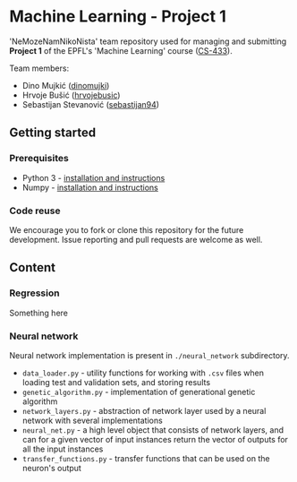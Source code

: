 # Machine Learning - Project 1

'NeMozeNamNikoNista' team repository used for managing and submitting **Project 1** of the EPFL's 'Machine Learning' course ([CS-433](https://mlo.epfl.ch/page-146520.html)).

Team members:
* Dino Mujkić ([dinomujki](https://github.com/dinomujki))
* Hrvoje Bušić ([hrvojebusic](https://github.com/hrvojebusic))
* Sebastijan Stevanović ([sebastijan94](https://github.com/sebastijan94))

## Getting started

### Prerequisites

* Python 3 - [installation and instructions](https://www.python.org/downloads/)
* Numpy - [installation and instructions](https://docs.scipy.org/doc/numpy-1.10.1/user/install.html)

### Code reuse

We encourage you to fork or clone this repository for the future development. Issue reporting and pull requests are welcome as well.

## Content

### Regression

Something here

### Neural network

Neural network implementation is present in ```./neural_network``` subdirectory.

* ```data_loader.py``` - utility functions for working with ```.csv``` files when loading test and validation sets, and storing results
* ```genetic_algorithm.py``` - implementation of generational genetic algorithm
* ```network_layers.py``` - abstraction of network layer used by a neural network with several implementations
* ```neural_net.py``` - a high level object that consists of network layers, and can for a given vector of input instances return the vector of outputs for all the input instances
* ```transfer_functions.py``` - transfer functions that can be used on the neuron's output
